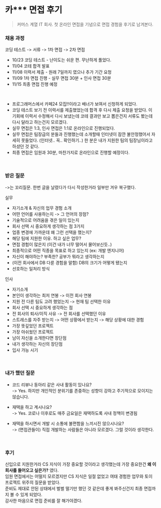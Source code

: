 # 카*** 면접 후기 
> 커머스 계열 IT 회사. 첫 온라인 면접을 기념으로 면접 경험을 후기로 남겨본다.

### 채용 과정
코딩 테스트 -> 서류 -> 1차 면접 -> 2차 면접

- 10/23 코딩 테스트 - 난이도는 쉬운 편. 무난하게 풀었다.
- 11/04 코테 합격 발표
- 11/08 이력서 제출 - 원래 7일까지 였으나 추가 기간 요청
- 11/09 1차 면접 진행 - 실무 면접 30분 + 인사 면접 30분
- 11/15 최종 면접 진행 예정

<br>

- 프로그래머스에서 카페24 모집!!이라고 배너가 보여서 신청하게 되었다.
- 코딩 테스트 보기 전 이력서를 제출했었는데 합격 후 다시 제출 요청을 받았다.
  이 기회에 이력서 수정해서 다시 보냈는데 코테 결과만 보고 뽑은건지 서류도 봤는데 다시 달라고 하는건지 모르겠다.
- 실무 면접은 1:3, 인사 면접은 1:1로 온라인으로 진행되었다.
- 실무 면접은 팀장급의 분들과 진행했는데 소개할때 인터넷이 잠깐 불안정했어서 자세히 못들었다. (인터넷.. 꼭.. 확인하기..)
  한 분은 내가 지원한 팀의 팀장님이라고 하셨던 것 같다.
- 최종 면접은 임원과 30분, 마찬가지로 온라인으로 진행할 예정이다.

<br>
  
### 받은 질문
->는 꼬리질문.
한번 글을 날렸다가 다시 작성한거라 일부만 겨우 복구했다.

실무
- 자기소개 & 자신의 업무 경험 소개
- 어떤 언어를 사용하는지 -> 그 언어의 장점?
- 기술적으로 어려움을 겪은 일이 있는지
- 회사 선택 시 중요하게 생각하는 점 3가지
- 업종 변경에 가까운데 왜 그런 선택을 했는지?
- 해당 팀에 지원한 이유. 하고 싶은 업무?
- 면접 경험이 많은지 (이건 내가 너무 떨어서 물어보신듯..)
- 최종적으로 어떤 직종을 목표로 하고 있는지 (ex: 개발 엔지니어)
- 자신이 해야하는? 부족한? 공부가 뭐라고 생각하는지
- (이전 회사에서 DB 다룬 경험을 말함) DB의 크기가 어떻게 됐는지
- 선호하는 일처리 방식

인사
- 자기소개
- 본인이 생각하는 최저 연봉 -> 이전 회사 연봉
- 지원 전 다른 팀도 고려 했었는지 -> 현재 팀 선택한 이유
- 회사 선택 시 중요하게 생각하는 점
- 전 회사의 퇴사/이직 사유 -> 전 회사를 선택했던 이유
- 스트레스를 자주 받는지 -> 어떤 상황에서 받는지 -> 해당 상황에 대한 경험
- 가장 뜻깊었던 프로젝트
- 가장 아쉬웠던 프로젝트
- 남이 자신을 소개한다면 장단점
- 내가 생각하는 자신의 장단점
- 입사 가능 시기

<br>

### 내가 했던 질문
- 코드 리뷰나 동아리 같은 사내 활동이 있나요?  
-> Yes. 하지만 개인적인 분위기를 존중하는 성향이 강하고 주기적으로 모이지는 않습니다.

- 재택을 하고 계시나요?  
-> Yes. 코로나 이후로도 매주 금요일은 재택하도록 사내 정책이 변경됨

- 재택을 하시면서 개발 시 소통에 불편함을 느끼시진 않으시나요?  
-> (면접관들이) 직접 개발하는 사람들은 아니라 모르겠다. 그럴 것이라 생각한다.

<br>

### 후기
신입으로 지원한거라 CS 지식이 가장 중요할 것이라고 생각했는데 가장 중요한건 **왜 이 회사를 들어오고 싶은가?** 였다.  
임원 면접에서는 어떨지 모르겠지만 CS 지식은 일절 없었고 여태 경험한 업무와 토이 프로젝트 위주의 질문을 받았다.  
준비도 제대로 안된 상태에서 벌벌 떨기만 했던 것 같은데 좋게 봐주신건지 최종 면접까지 볼 수 있게 되었다.  
감사한 마음으로 면접 준비를 잘 해가야겠다.